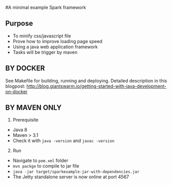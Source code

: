 #A minimal example Spark framework

## Purpose
* To minify css/javascript file
* Prove how to improve loading page speed
* Using a java web application framework
* Tasks will be trigger by maven

## BY DOCKER
See Makefile for building, running and deploying.
Detailed description in this blogpost: http://blog.giantswarm.io/getting-started-with-java-development-on-docker


## BY MAVEN ONLY
1. Prerequisite
  * Java 8
  * Maven > 3.1
  * Check it with `java -version` and `javac -version`
2. Run
  * Navigate to `pom.xml` folder
  * `mvn packge` to compile to jar file
  * `java -jar target/sparkexample-jar-with-dependencies.jar`
  * The Jetty standalone server is now online at port 4567
